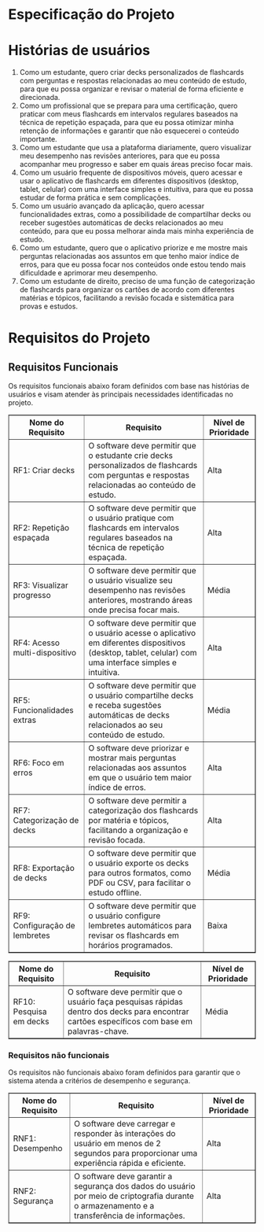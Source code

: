 # Especificação do Projeto
# Histórias de usuários
1. Como um estudante, quero criar decks personalizados de flashcards com perguntas e 
respostas relacionadas ao meu conteúdo de estudo, para que eu possa organizar e 
revisar o material de forma eficiente e direcionada.
2. Como um profissional que se prepara para uma certificação, quero praticar com meus 
flashcards em intervalos regulares baseados na técnica de repetição espaçada, para 
que eu possa otimizar minha retenção de informações e garantir que não esquecerei o 
conteúdo importante.
3. Como um estudante que usa a plataforma diariamente, quero visualizar meu 
desempenho nas revisões anteriores, para que eu possa acompanhar meu progresso e 
saber em quais áreas preciso focar mais.
4. Como um usuário frequente de dispositivos móveis, quero acessar e usar o aplicativo 
de flashcards em diferentes dispositivos (desktop, tablet, celular) com uma interface 
simples e intuitiva, para que eu possa estudar de forma prática e sem complicações.
5. Como um usuário avançado da aplicação, quero acessar funcionalidades extras, como 
a possibilidade de compartilhar decks ou receber sugestões automáticas de decks 
relacionados ao meu conteúdo, para que eu possa melhorar ainda mais minha 
experiência de estudo.
6. Como um estudante, quero que o aplicativo priorize e me mostre mais perguntas 
relacionadas aos assuntos em que tenho maior índice de erros, para que eu possa focar 
nos conteúdos onde estou tendo mais dificuldade e aprimorar meu desempenho.
7. Como um estudante de direito, preciso de uma função de categorização de flashcards 
para organizar os cartões de acordo com diferentes matérias e tópicos, facilitando a 
revisão focada e sistemática para provas e estudos.


# Requisitos do Projeto
## Requisitos Funcionais
Os requisitos funcionais abaixo foram definidos com base nas histórias de usuários e visam 
atender às principais necessidades identificadas no projeto.

<table border="1">
  <thead>
    <tr>
      <th>Nome do Requisito</th>
      <th>Requisito</th>
      <th>Nível de Prioridade</th>
    </tr>
  </thead>
  <tbody>
    <tr>
      <td>RF1: Criar decks</td>
      <td>O software deve permitir que o estudante crie decks personalizados de flashcards com perguntas e respostas relacionadas ao conteúdo de estudo.</td>
      <td>Alta</td>
    </tr>
    <tr>
      <td>RF2: Repetição espaçada</td>
      <td>O software deve permitir que o usuário pratique com flashcards em intervalos regulares baseados na técnica de repetição espaçada.</td>
      <td>Alta</td>
    </tr>
    <tr>
      <td>RF3: Visualizar progresso</td>
      <td>O software deve permitir que o usuário visualize seu desempenho nas revisões anteriores, mostrando áreas onde precisa focar mais.</td>
      <td>Média</td>
    </tr>
    <tr>
      <td>RF4: Acesso multi-dispositivo</td>
      <td>O software deve permitir que o usuário acesse o aplicativo em diferentes dispositivos (desktop, tablet, celular) com uma interface simples e intuitiva.</td>
      <td>Alta</td>
    </tr>
    <tr>
      <td>RF5: Funcionalidades extras</td>
      <td>O software deve permitir que o usuário compartilhe decks e receba sugestões automáticas de decks relacionados ao seu conteúdo de estudo.</td>
      <td>Média</td>
    </tr>
    <tr>
      <td>RF6: Foco em erros</td>
      <td>O software deve priorizar e mostrar mais perguntas relacionadas aos assuntos em que o usuário tem maior índice de erros.</td>
      <td>Alta</td>
    </tr>
    <tr>
      <td>RF7: Categorização de decks</td>
      <td>O software deve permitir a categorização dos flashcards por matéria e tópicos, facilitando a organização e revisão focada.</td>
      <td>Alta</td>
    </tr>
    <tr>
      <td>RF8: Exportação de decks</td>
      <td>O software deve permitir que o usuário exporte os decks para outros formatos, como PDF ou CSV, para facilitar o estudo offline.</td>
      <td>Média</td>
    </tr>
    <tr>
      <td>RF9: Configuração de lembretes</td>
      <td>O software deve permitir que o usuário configure lembretes automáticos para revisar os flashcards em horários programados.</td>
      <td>Baixa</td>
    </tr>
  </tbody>
<table border="1">
  <thead>
    <tr>
      <th>Nome do Requisito</th>
      <th>Requisito</th>
      <th>Nível de Prioridade</th>
    </tr>
  </thead>
  <tbody>
    <tr>
      <td>RF10: Pesquisa em decks</td>
      <td>O software deve permitir que o usuário faça pesquisas rápidas dentro dos decks para encontrar cartões específicos com base em palavras-chave.</td>
      <td>Média</td>
    </tr>
  </tbody>
</table>

<h3>Requisitos não funcionais</h3>
<p>Os requisitos não funcionais abaixo foram definidos para garantir que o sistema atenda a critérios de desempenho e segurança.</p>

<table border="1">
  <thead>
    <tr>
      <th>Nome do Requisito</th>
      <th>Requisito</th>
      <th>Nível de Prioridade</th>
    </tr>
  </thead>
  <tbody>
    <tr>
      <td>RNF1: Desempenho</td>
      <td>O software deve carregar e responder às interações do usuário em menos de 2 segundos para proporcionar uma experiência rápida e eficiente.</td>
      <td>Alta</td>
    </tr>
    <tr>
      <td>RNF2: Segurança</td>
      <td>O software deve garantir a segurança dos dados do usuário por meio de criptografia durante o armazenamento e a transferência de informações.</td>
      <td>Alta</td>
    </tr>
  </tbody>
</table>



